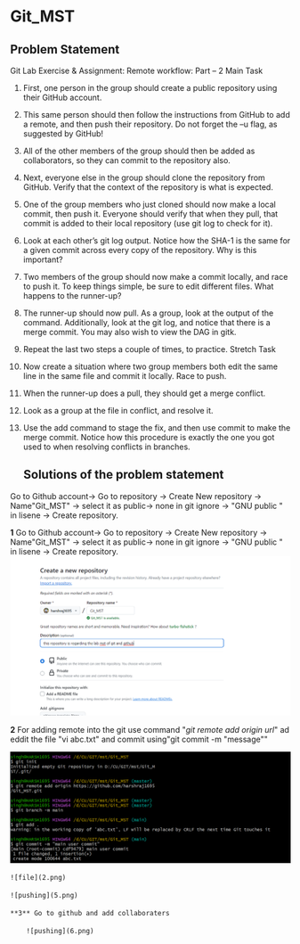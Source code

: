 # Git_MST
## Problem Statement


Git Lab Exercise & Assignment: Remote workflow: Part – 2
Main Task
1. First, one person in the group should create a public repository using their GitHub account.
2. This same person should then follow the instructions from GitHub to add a remote, and then push their repository. Do not forget the –u flag, as suggested by GitHub!
3. All of the other members of the group should then be added as collaborators, so they can commit to the repository also.
4. Next, everyone else in the group should clone the repository from GitHub. Verify that the context of the repository is what is expected.
5. One of the group members who just cloned should now make a local commit, then push it. Everyone should verify that when they pull, that commit is added to their local repository (use git log to check for it).
6. Look at each other’s git log output. Notice how the SHA-1 is the same for a given commit across every copy of the repository. Why is this important?
7. Two members of the group should now make a commit locally, and race to push it. To keep things simple, be sure to edit different files. What happens to the runner-up?
8. The runner-up should now pull. As a group, look at the output of the command. Additionally, look at the git log, and notice that there is a merge commit. You may also wish to view the DAG in gitk.
9. Repeat the last two steps a couple of times, to practice.
Stretch Task
1. Now create a situation where two group members both edit the same line in the same file and commit it locally. Race to push.
2. When the runner-up does a pull, they should get a merge conflict.
3. Look as a group at the file in conflict, and resolve it.
4. Use the add command to stage the fix, and then use commit to make the merge commit. Notice how this procedure is exactly the one you got used to when resolving conflicts in branches.

   ## Solutions of the problem statement

  Go to Github account-> Go to repository -> Create New repository -> Name"Git_MST" -> select it as public-> none in git ignore -> "GNU public " in lisene -> Create repository.
  
 **1** Go to Github account-> Go to repository -> Create New repository -> Name"Git_MST" -> select it as public-> none in git ignore -> "GNU public " in lisene -> Create repository.
  ![repogorm](1.png)

  **2** For adding remote into the git use command "_git remote add origin url_" ad eddit the file "vi abc.txt" and commit using"git commit -m "message""

  ![remote add](4.png)
  
    ![file](2.png)

    ![pushing](5.png)

    **3** Go to github and add collaboraters

        ![pushing](6.png)
